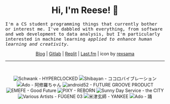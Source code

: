 <h1 align="center">Hi, I'm Reese! 👋</h1>

<p><samp>I'm a CS student programming things that currently bother or interest me. I've dabbled with everything, from software and web development to data analysis, but I'm particularly interested in machine learning <i>applied to enhance human learning and creativity.</i></p></samp>

<p align="center">
 <a href="https://renys.dev">Blog</a> | <a href="https://gitlab.com/renys">Gitlab</a> | <a href="https://replit.com/@renys">Replit</a> | <a href="https://last.fm/user/i-dle">Last.fm</a> | icon by <a href="https://deviantart.com/rexsama">rexsama</a>
</p>

<hr class="dotted">
<br>
<!-- lastfm -->
<p align="center"><img src="https://lastfm.freetls.fastly.net/i/u/64s/f8c923a2da7334e1f5db0e5214dc0d38.jpg" title="Schwank - HYPERCLOCKED"> <img src="https://lastfm.freetls.fastly.net/i/u/64s/530aa29a494addeb3758881194ae5b16.jpg" title="Shibayan - ココロバイブレーション"> <img src="https://lastfm.freetls.fastly.net/i/u/64s/5a4a02c112e26de9b25c053e8bdb60eb.jpg" title="Ado - 阿修羅ちゃん"> <img src="https://lastfm.freetls.fastly.net/i/u/64s/2688ad68b66ace3b31f5f459b8074230.jpg" title="android52 - FUTURE GROOVE PRODUCT"> <img src="https://lastfm.freetls.fastly.net/i/u/64s/bcb281cee9834f2caa7fb176b6c7b97e.jpg" title="EMEFE - Good Future"> <img src="https://lastfm.freetls.fastly.net/i/u/64s/36854532750d33dabf98f25666a01562.jpg" title="PIXY - REBORN"> <img src="https://lastfm.freetls.fastly.net/i/u/64s/58a213deb6a8d2ec0126f55b49cc9e5e.jpg" title="Sunny Day Service - the CITY"> <img src="https://lastfm.freetls.fastly.net/i/u/64s/01f2578f132e4c542a3df651f3b03533.jpg" title="Various Artists - FÜGENE 03"> <img src="https://lastfm.freetls.fastly.net/i/u/64s/888888e4a33e41c4c1a7ac4f5cebcb23.png" title="米津玄師 - YANKEE"> <img src="https://lastfm.freetls.fastly.net/i/u/64s/29360ca747606c5671724ba3d033b26c.jpg" title="Ado - 踊"> </p>
